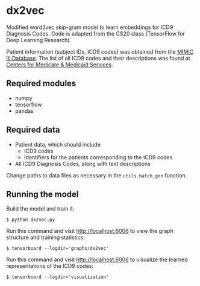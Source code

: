 # dx2vec

Modified word2vec skip-gram model to learn embeddings for ICD9 Diagnosis Codes.
Code is adapted from the CS20 class (TensorFlow for Deep Learning Research).

Patient information (subject IDs, ICD9 codes) was obtained from the [MIMIC III Database](https://mimic.physionet.org/).
The list of all ICD9 codes and their descriptions was found at [Centers for Medicare & Medicaid Services](https://www.cms.gov/Medicare/Coding/ICD9ProviderDiagnosticCodes/codes.html).

## Required modules
* numpy
* tensorflow
* pandas

## Required data
* Patient data, which should include
  * ICD9 codes
  * Identifiers for the patients corresponding to the ICD9 codes
* All ICD9 Diagnosis Codes, along with text descriptions

Change paths to data files as necessary in the `utils.batch_gen` function.

## Running the model

Build the model and train it:

    $ python dx2vec.py

Run this command and visit [http://localhost:6006](http://localhost:6006) to view the graph structure and training statistics:

    $ tensorboard --logdir='graphs/dx2vec'

Run this command and visit [http://localhost:6006](http://localhost:6006) to visualize the learned representations of the ICD9 codes:

    $ tensorboard --logdir='visualization'

